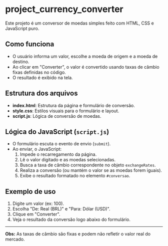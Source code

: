 # project_currency_converter

Este projeto é um conversor de moedas simples feito com HTML, CSS e JavaScript puro.

## Como funciona

- O usuário informa um valor, escolhe a moeda de origem e a moeda de destino.
- Ao clicar em "Converter", o valor é convertido usando taxas de câmbio fixas definidas no código.
- O resultado é exibido na tela.

## Estrutura dos arquivos

- **index.html**: Estrutura da página e formulário de conversão.
- **style.css**: Estilos visuais para o formulário e layout.
- **script.js**: Lógica de conversão de moedas.

## Lógica do JavaScript (`script.js`)

- O formulário escuta o evento de envio (`submit`).
- Ao enviar, o JavaScript:
  1. Impede o recarregamento da página.
  2. Lê o valor digitado e as moedas selecionadas.
  3. Busca a taxa de câmbio correspondente no objeto `exchangeRates`.
  4. Realiza a conversão (ou mantém o valor se as moedas forem iguais).
  5. Exibe o resultado formatado no elemento `#conversao`.

## Exemplo de uso

1. Digite um valor (ex: 100).
2. Escolha "De: Real (BRL)" e "Para: Dólar (USD)".
3. Clique em "Converter".
4. Veja o resultado da conversão logo abaixo do formulário.

---

**Obs:** As taxas de câmbio são fixas e podem não refletir o valor real do mercado.